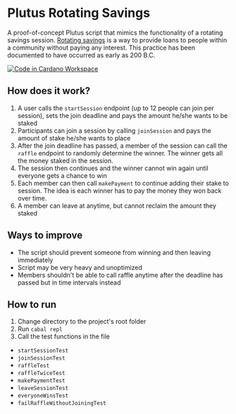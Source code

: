 # Plutus Rotating Savings
A proof-of-concept Plutus script that mimics the functionality of a rotating savings session. [Rotating savings](https://www.investopedia.com/terms/r/rotating-credit-and-savings-association.asp#:~:text=A%20rotating%20savings%20and%20credit%20association%20(ROSCA)%20is%20a%20group,the%20funds%20at%20each%20meeting) is a way to provide loans to people within a community without paying any interest. This practice has been documented to have occurred as early as 200 B.C.

[![Code in Cardano Workspace](https://demeter.run/code/badge.svg)](https://demeter.run/code?repository=https://github.com/trevinwisaksana/plutus-rotating-savings/tree/improvement/demeter-run)

## How does it work?
1. A user calls the `startSession` endpoint (up to 12 people can join per session), sets the join deadline and pays the amount he/she wants to be staked
2. Participants can join a session by calling `joinSession` and pays the amount of stake he/she wants to place
3. After the join deadline has passed, a member of the session can call the `raffle` endpoint to randomly determine the winner. The winner gets all the money staked in the session.
4. The session then continues and the winner cannot win again until everyone gets a chance to win
5. Each member can then call `makePayment` to continue adding their stake to session. The idea is each winner has to pay the money they won back over time.
6. A member can leave at anytime, but cannot reclaim the amount they staked

## Ways to improve
- The script should prevent someone from winning and then leaving immediately
- Script may be very heavy and unoptimized
- Members shouldn't be able to call raffle anytime after the deadline has passed but in time intervals instead

## How to run
1. Change directory to the project's root folder
2. Run `cabal repl`
3. Call the test functions in the file
- `startSessionTest`
- `joinSessionTest`
- `raffleTest`
- `raffleTwiceTest`
- `makePaymentTest`
- `leaveSessionTest`
- `everyoneWinsTest`
- `failRaffleWithoutJoiningTest`

